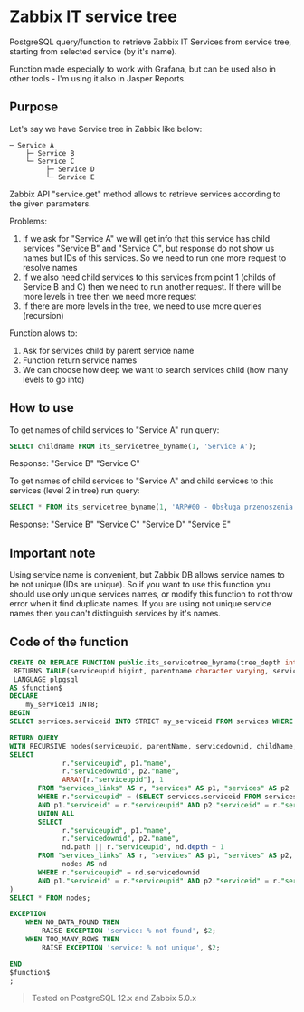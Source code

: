 # Zabbix IT service tree

PostgreSQL query/function to retrieve Zabbix IT Services from service tree, starting from selected service (by it's name).

Function made especially to work with Grafana, but can be used also in other tools - I'm using it also in Jasper Reports.

## Purpose

Let's say we have Service tree in Zabbix like below:

    ─ Service A
        ├─ Service B
        └─ Service C
             ├─ Service D
             └─ Service E

Zabbix API "service.get" method allows to retrieve services according to the given parameters.

Problems:
1. If we ask for "Service A" we will get info that this service has child services "Service B" and "Service C", but response do not show us names but IDs of this services. So we need to run one more request to resolve names
2. If we also need child services to this services from point 1 (childs of Service B and C) then we need to run another request. If there will be more levels in tree then we need more request
3. If there are more levels in the tree, we need to use more queries (recursion)

Function alows to:
1. Ask for services child by parent service name
2. Function return service names
2. We can choose how deep we want to search services child (how many levels to go into)

## How to use

To get names of child services to "Service A" run query:
```sql
SELECT childname FROM its_servicetree_byname(1, 'Service A');
```
Response: "Service B" "Service C"

To get names of child services to "Service A" and child services to this services (level 2 in tree) run query:
```sql
SELECT * FROM its_servicetree_byname(1, 'ARP#00 - Obsługa przenoszenia not egzekucyjnych z ARS do KSI w aplikacji NA');
```
Response: "Service B" "Service C" "Service D" "Service E"

## Important note

Using service name is convenient, but Zabbix DB allows service names to be not unique (IDs are unique). So if you want to use this function you should use only unique services names, or modify this function to not throw error when it find duplicate names. If you are using not unique service names then you can't distinguish services by it's names.

## Code of the function

```sql
CREATE OR REPLACE FUNCTION public.its_servicetree_byname(tree_depth integer, servicename character varying)
 RETURNS TABLE(serviceupid bigint, parentname character varying, servicedownid bigint, childname character varying, path bigint[], depth integer)
 LANGUAGE plpgsql
AS $function$
DECLARE
	my_serviceid INT8;
BEGIN
SELECT services.serviceid INTO STRICT my_serviceid FROM services WHERE services.name = $2; 

RETURN QUERY 
WITH RECURSIVE nodes(serviceupid, parentName, servicedownid, childName, path, depth) AS (
SELECT
             r."serviceupid", p1."name",
             r."servicedownid", p2."name",
             ARRAY[r."serviceupid"], 1
       FROM "services_links" AS r, "services" AS p1, "services" AS p2
       WHERE r."serviceupid" = (SELECT services.serviceid FROM services WHERE services."name" = $2)
       AND p1."serviceid" = r."serviceupid" AND p2."serviceid" = r."servicedownid"
       UNION ALL
       SELECT
             r."serviceupid", p1."name",
             r."servicedownid", p2."name",
             nd.path || r."serviceupid", nd.depth + 1
       FROM "services_links" AS r, "services" AS p1, "services" AS p2,
             nodes AS nd
       WHERE r."serviceupid" = nd.servicedownid
       AND p1."serviceid" = r."serviceupid" AND p2."serviceid" = r."servicedownid" AND nd.depth < $1
)
SELECT * FROM nodes;

EXCEPTION
	WHEN NO_DATA_FOUND THEN
		RAISE EXCEPTION 'service: % not found', $2;
	WHEN TOO_MANY_ROWS THEN
		RAISE EXCEPTION 'service: % not unique', $2;

END
$function$
;
```

> Tested on PostgreSQL 12.x and Zabbix 5.0.x
